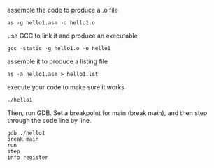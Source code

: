 assemble the code to produce a .o file
```
as -g hello1.asm -o hello1.o
```

use GCC to link it and produce an executable
```
gcc -static -g hello1.o -o hello1
```

assemble it to produce a listing file
```
as -a hello1.asm > hello1.lst
```
execute your code to make sure it works
```
./hello1
```
Then, run GDB.  Set a breakpoint for main (break main), and then step through the code line by line.
```
gdb ./hello1
break main
run
step
info register
```